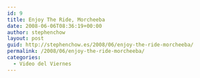 ```yaml
---
id: 9
title: Enjoy The Ride, Morcheeba
date: 2008-06-06T08:36:19+00:00
author: stephenchow
layout: post
guid: http://stephenchow.es/2008/06/enjoy-the-ride-morcheeba/
permalink: /2008/06/enjoy-the-ride-morcheeba/
categories:
  - Video del Viernes
---
```


